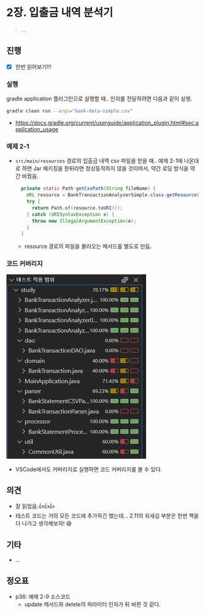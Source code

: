 # 2장. 입출금 내역 분석기

> ...



## 진행

* [x] 한번 읽어보기!!!

### 실행

gradle application 플러그인으로 실행할 때.. 인자를 전달하려면 다음과 같이 실행.

```bash
gradle clean run --args="bank-data-simple.csv" 
```

* https://docs.gradle.org/current/userguide/application_plugin.html#sec:application_usage



### 예제 2-1

* `src/main/resources` 경로의 입출금 내역 csv 파일을 얻을 때.. 예제 2-1에 나온대로 하면 Jar 패키징을 한뒤라면 정상동작하지 않을 것이여서, 약간 로딩 방식을 약간 바꿨음.

  ```java
    private static Path getCsvPath(String fileName) {
      URL resource = BankTransactionAnalyzerSimple.class.getResource("/" + fileName);
      try {
        return Path.of(resource.toURI());
      } catch (URISyntaxException e) {
        throw new IllegalArgumentException(e);
      }
    }
  ```

  * resource 경로의 파일을 불러오는 메서드를 별도로 만듬.



### 코드 커버리지

![image-20240620021447976](doc-resources/image-20240620021447976.png)

* VSCode에서도 커버리지로 실행하면 코드 커버리지를 볼 수 있다.





## 의견

* 잘 읽었음.👍👍👍
* 테스트 코드는 거의 모든 코드에 추가하긴 했는데... 2.11의 되새김 부분은 한번 책을 다 나가고 생각해보자! 😅



## 기타

* ...



## 정오표

* p36: 예제 2-9 소스코드
  * update 메서드와 delete의 파라미터 인자가 뒤 바뀐 것 같다.